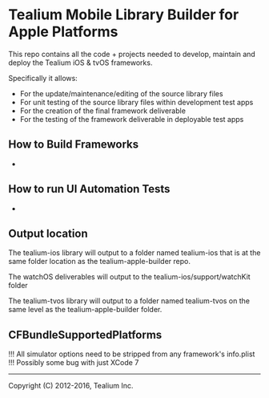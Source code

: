 # Tealium Mobile Library Builder for Apple Platforms

This repo contains all the code + projects needed to develop, maintain and deploy the Tealium iOS & tvOS frameworks.


Specifically it allows:

- For the update/maintenance/editing of the source library files
- For unit testing of the source library files within development test apps
- For the creation of the final framework deliverable
- For the testing of the framework deliverable in deployable test apps


## How to Build Frameworks

* 

## How to run UI Automation Tests

*

## Output location

The tealium-ios library will output to a folder named tealium-ios that is at the
same folder location as the tealium-apple-builder repo.

The watchOS deliverables will output to the tealium-ios/support/watchKit folder

The tealium-tvos library will output to a folder named tealium-tvos on the same
level as the tealium-apple-builder folder.

## CFBundleSupportedPlatforms

!!! All simulator options need to be stripped from any framework's info.plist !!!
Possibly some bug with just XCode 7


---
Copyright (C) 2012-2016, Tealium Inc.